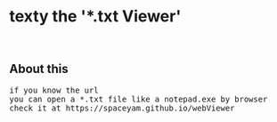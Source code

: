 # texty the '*.txt Viewer'
&nbsp;
## About this ##
<pre>
if you know the url
you can open a *.txt file like a notepad.exe by browser
check it at https://spaceyam.github.io/webViewer
</pre>
